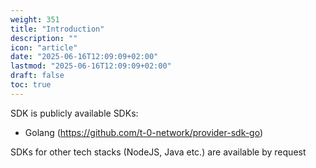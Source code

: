 ```yaml
---
weight: 351
title: "Introduction"
description: ""
icon: "article"
date: "2025-06-16T12:09:09+02:00"
lastmod: "2025-06-16T12:09:09+02:00"
draft: false
toc: true
---
```


SDK is publicly available SDKs:
* Golang (https://github.com/t-0-network/provider-sdk-go)

SDKs for other tech stacks (NodeJS, Java etc.) are available by request
